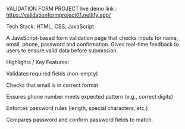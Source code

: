 VALIDATION FORM PROJECT 
live demo link : https://validationformproject01.netlify.app/

Tech Stack: HTML, CSS, JavaScript

A JavaScript-based form validation page that checks inputs for name, email, phone, password and confirmation. Gives real-time feedback to users to ensure valid data before submission.

Highlights / Key Features:

Validates required fields (non-empty)

Checks that email is in correct format

Ensures phone number meets expected pattern (e.g., correct digits)

Enforces password rules (length, special characters, etc.)

Compares password and confirm password fields to match.
